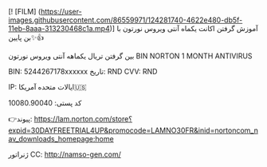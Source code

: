 [! [FILM] (https://user-images.githubusercontent.com/86559971/124281740-4622e480-db5f-11eb-8aaa-313230468c1a.mp4)]
آموزش گرفتن اکانت یکماه آنتی ویروس نورتون با بن پایین✨👍

بین گرفتن تریال یکماهه آنتی ویروس نورتون
BIN NORTON 1 MONTH ANTIVIRUS

BIN: 5244267178xxxxxx
تاریخ: RND
CVV: RND

IP: ایالات متحده آمریکا🇺🇸

کد پستی: 10080.90040

👉پیوند: https://lam.norton.com/store؟expid=30DAYFREETRIAL4UP&promocode=LAMNO30FR&inid=nortoncom_nav_downloads_homepage:home

ژنراتور CC: http://namso-gen.com/
